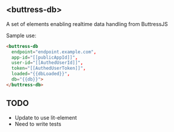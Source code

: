 ## &lt;buttress-db&gt;

A set of elements enabling realtime data handling from ButtressJS

Sample use:

```html
<buttress-db
  endpoint="endpoint.example.com",
  app-id="[[publicAppId]]",
  user-id="[[AuthedUserId]]",
  token="[[AuthedUserToken]]",
  loaded="{{dbLoaded}}",
  db="{{db}}">
</buttress-db>
```

## TODO
* Update to use lit-element
* Need to write tests